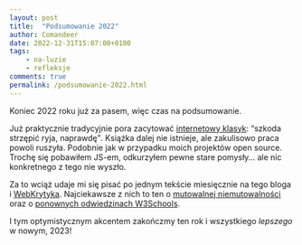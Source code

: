 ```yaml
---
layout: post
title:  "Podsumowanie 2022"
author: Comandeer
date: 2022-12-31T15:07:00+0100
tags: 
    - na-luzie
    - refleksje
comments: true
permalink: /podsumowanie-2022.html
---
```


Koniec 2022 roku już za pasem, więc czas na podsumowanie.

Już praktycznie tradycyjnie pora zacytować [internetowy klasyk](https://www.youtube.com/watch?v=-C01v6xqpRI): <q>szkoda strzępić ryja, naprawdę</q>. Książka dalej nie istnieje, ale zakulisowo praca powoli ruszyła. Podobnie jak w przypadku moich projektów open source. Trochę się pobawiłem JS-em, odkurzyłem pewne stare pomysły… ale nic konkretnego z tego nie wyszło.

Za to wciąż udaje mi się pisać po jednym tekście miesięcznie na tego bloga i [WebKrytyka](https://www.webkrytyk.pl/). Najciekawsze z nich to ten o [mutowalnej niemutowalności](https://blog.comandeer.pl/mutowalna-niemutowalnosc.html) oraz o [ponownych odwiedzinach W3Schools](https://www.webkrytyk.pl/2022/10/30/w3schools-com-runda-druga/).

I tym optymistycznym akcentem zakończmy ten rok i wszystkiego _lepszego_ w nowym, 2023!
